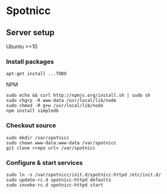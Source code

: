 # Spotnicc

## Server setup

Ubuntu >=10

### Install packages

    apt-get install ...TODO

NPM

    sudo echo && curl http://npmjs.org/install.sh | sudo sh
    sudo chgrp -R www-data /usr/local/lib/node
    sudo chmod -R g+w /usr/local/lib/node
    npm install simpledb

### Checkout source

    sudo mkdir /var/spotnicc
    sudo chown www-data:www-data /var/spotnicc
    git clone <repo url> /var/spotnicc

### Configure & start services

    sudo ln -s /var/spotnicc/init.d/spotnicc-httpd /etc/init.d/
    sudo update-rc.d spotnicc-httpd defaults
    sudo invoke-rc.d spotnicc-httpd start

